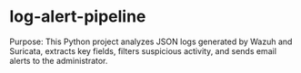 # log-alert-pipeline
Purpose: This Python project analyzes JSON logs generated by Wazuh and Suricata, extracts key fields, filters suspicious activity, and sends email alerts to the administrator.
